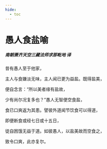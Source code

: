 ```yaml
---
hide:
  - toc
---
```


# **愚人食盐喻**

##### 南朝萧齐天空三藏法师求那毗地 译

昔有愚人至于他家，

主人与食嫌淡无味，主人闻已更为益盐。既得盐美，

便自念言：“所以美者缘有盐故，

少有尚尔况复多也？”愚人无智便空食盐，

食已口爽返为其患。譬彼外道闻节饮食可以得道，

即便断食或经七日或十五日，

徒自困饿无益于道。如彼愚人，以盐美故而空食之，

致令口爽，此亦复尔。

